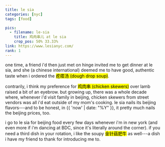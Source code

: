 ```yaml
---
title: le sia
categories: [nyc]
tags: [food]

pics:
  - filename: le-sia
    title: 鸡肉串儿 at le sia
    crop_pos: 50% 33.33%
link: https://www.lesianyc.com/
rank: 1
---
```


one time, a friend i'd then just met on hinge invited me to get dinner at le
sia, and she (a chinese international) deemed me to have good, authentic taste
when i ordered the <mark>疙瘩汤 (dough drop soup)</mark>.

contrarily, i think my preference for <mark>鸡肉串 (chicken skewers)</mark>
over lamb raised a bit of an eyebrow.  but growing up, there was a whole decade
where, whenever i'd visit family in beijing, chicken skewers from street
vendors was all i'd eat outside of my mom's cooking.  le sia nails its beijing
flavors---and to be honest, in {{ 'now' | date: "%Y" }}, it pretty much nails
the beijing prices, too.

i go to le sia for beijing food every few days whenever i'm in new york (and
even more if i'm dancing at BDC, since it's literally around the corner).  if
you need a third dish in your rotation, i like the soupy
<mark>金针菇肥牛</mark> as well---a dish i have my friend to thank for
introducing me to.
